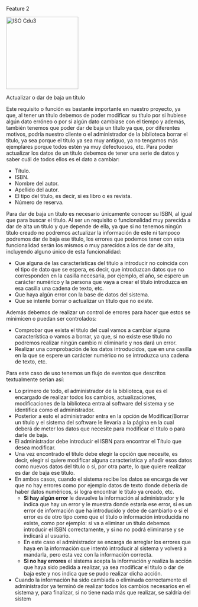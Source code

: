 Feature 2

<img width="195" alt="ISO Cdu3" src="https://github.com/RaulJDlCRUZ/Lorem-Software/assets/114583652/bea9dff8-b685-48d4-9e5e-25ffbbb806fe">

Actualizar o dar de baja un título

Este requisito o función es bastante importante en nuestro proyecto, ya que, al tener un título debemos de poder modificar su título por si hubiese algún dato erróneo o por si algún dato cambiase con el tiempo y además, también tenemos que poder dar de baja un título ya que, por diferentes motivos, podría nuestro cliente o el administrador de la biblioteca borrar el título, ya sea porque el título ya sea muy antiguo, ya no tengamos más ejemplares porque todos estén ya muy defectuosos, etc.
Para poder actualizar los datos de un título debemos de tener una serie de datos y saber cuál de todos ellos es el dato a cambiar: 
- Título.
- ISBN.
- Nombre del autor.
- Apellido del autor.
- El tipo del título, es decir, si es libro o es revista.
- Número de reserva.

Para dar de baja un título es necesario únicamente conocer su ISBN, al igual que para buscar el título.
Al ser un requisito o funcionalidad muy parecida a dar de alta un título y que depende de ella, ya que si no tenemos ningún título creado no podremos actualizar la información de este ni tampoco podremos dar de baja ese título, los errores que podemos tener con esta funcionalidad serán los mismos o muy parecidos a los de dar de alta, incluyendo alguno único de esta funcionalidad:

- Que alguna de las características del título a introducir no coincida con el tipo de dato que se espera, es decir, que introduzcan datos que no corresponden en la casilla necesaria, por ejemplo, el año, se espere un carácter numérico y la persona que vaya a crear el título introduzca en esa casilla una cadena de texto, etc.
- Que haya algún error con la base de datos del sistema.
- Que se intente borrar o actualizar un título que no existe.

Además debemos de realizar un control de errores para hacer que estos se minimicen o puedan ser controlados:
- Comprobar que exista el título del cual vamos a cambiar alguna característica o vamos a borrar, ya que, si no existe ese título no podremos realizar ningún cambio ni eliminarle y nos dará un error.
- Realizar una comprobación de los datos introducidos, que en una casilla en la que se espere un carácter numérico no se introduzca una cadena de texto, etc.

Para este caso de uso tenemos un flujo de eventos que descritos textualmente serian así:
- Lo primero de todo, el administrador de la biblioteca, que es el encargado de realizar todos los cambios, actualizaciones, modificaciones de la biblioteca entra al software del sistema y se identifica como el administrador.
- Posterior a esto el administrador entra en la opción de Modificar/Borrar un título y el sistema del software le llevaría a la página en la cual deberá de meter los datos que necesite para modificar el título o para darle de baja.
- El administrador debe introducir el ISBN para encontrar el Título que desea modificar.
- Una vez encontrado el título debe elegir la opción que necesite, es decir, elegir si quiere modificar alguna característica y añadir esos datos como nuevos datos del título o si, por otra parte, lo que quiere realizar es dar de baja ese título.
- En ambos casos, cuando el sistema recibe los datos se encarga de ver que no hay errores como por ejemplo datos de texto donde debería de haber datos numéricos, si logra encontrar le título ya creado, etc.
    - **Si hay algún error** le devuelve la información al administrador y le indica que hay un error y le muestra donde estaría ese error, si es un error de información          que ha introducido y debe de cambiarlo o si el error es de otro tipo como que el título o información introducida no existe, como por ejemplo: si va a eliminar un título debemos introducir el ISBN correctamente, y si no no podrá eliminarse y se indicará al usuario.
    - En este caso el administrador se encarga de arreglar los errores que haya en la información que intentó introducir al sistema y volverá a mandarla, pero esta vez con la información correcta.
    - **Si no hay errores** el sistema acepta la información y realiza la acción que haya sido pedida a realizar, ya sea modificar el título o dar de baja este y nos indica que se pudo realizar dicha acción.
- Cuando la información ha sido cambiada o eliminada correctamente el administrador ya terminó de realizar todos los cambios necesarios en el sistema y, para finalizar, si no tiene nada más que realizar, se saldría del sistem
